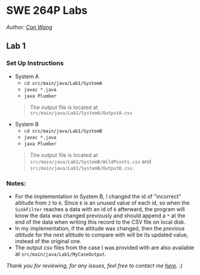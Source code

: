 # SWE 264P Labs
*Author: [Can Wang](mailto:canw7@uci.edu)*

## Lab 1

### Set Up Instructions
- System A
  - `cd src/main/java/Lab1/SystemA`
  - `javac *.java`
  - `java Plumber`
  > The output file is located at `src/main/java/Lab1/SystemA/OutputA.csv`
- System B
  - `cd src/main/java/Lab1/SystemB`
  - `javac *.java`
  - `java Plumber`
  > The output file is located at `src/main/java/Lab1/SystemB/WildPoints.csv` 
  > and `src/main/java/Lab1/SystemB/OutputB.csv`. 

### Notes: 
- For the implementation in System B, I changed the id of "incorrect" altitude from `2` to `6`.
  Since `6` is an unused value of each id, so when the `SinkFilter` reaches a data with an id of `6` afterward,
  the program will know the data was changed previously and should append a `*` at the end of the data
  when writing this record to the CSV file on local disk.
- In my implementation, if the altitude was changed, then the *previous altitude* for the next altitude to compare with
  will be its updated value, instead of the original one.
- The output csv files from the case I was provided with are also available at `src/main/java/Lab1/MyCaseOutput`.

*Thank you for reviewing, for any issues, feel free to contact me [here](mailto:canw7@uci.edu).  :)*


